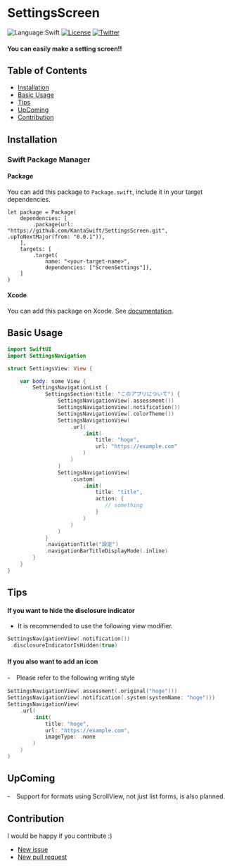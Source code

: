 # SettingsScreen
![Language:Swift](https://img.shields.io/static/v1?label=Language&message=Swift&color=green&style=flat-square)
[![License](https://img.shields.io/github/license/KantaSwift/CustomTabBar)](https://github.com/KantaSwift/CustomTabBar/blob/main/LICENSE)
[![Twitter](https://img.shields.io/twitter/follow/KantaSwift?style=social)](https://twitter.com/kanta_Swift)

#### You can easily make a setting screen!!

## Table of Contents

- [Installation](#installation)
- [Basic Usage](#basic-usage)
- [Tips](#tab-style)
- [UpComing](#upcoming)
- [Contribution](#contribution)


## Installation

### Swift Package Manager 

#### Package

You can add this package to `Package.swift`, include it in your target dependencies.

```
let package = Package(
    dependencies: [
        .package(url: "https://github.com/KantaSwift/SettingsScreen.git", .upToNextMajor(from: "0.0.1")),
    ],
    targets: [
        .target(
            name: "<your-target-name>",
            dependencies: ["ScreenSettings"]),
    ]
)
```

#### Xcode

You can add this package on Xcode.
See [documentation](https://developer.apple.com/documentation/swift_packages/adding_package_dependencies_to_your_app).

## Basic Usage

```swift
import SwiftUI
import SettingsNavigation

struct SettingsView: View {

    var body: some View {
        SettingsNavigationList {
            SettingsSection(title: "このアプリについて") {
                SettingsNavigationView(.assessment())
                SettingsNavigationView(.notification())
                SettingsNavigationView(.colorTheme())
                SettingsNavigationView(
                    .url(
                        .init(
                            title: "hoge",
                            url: "https://example.com"
                        )
                    )
                )
                SettingsNavigationView(
                    .custom(
                        .init(
                            title: "title",
                            action: {
                               // something
                            }
                        )
                    )
                )
            }
            .navigationTitle("設定")
            .navigationBarTitleDisplayMode(.inline)
        }
    }
}
```

## Tips

#### If you want to hide the disclosure indicator
- It is recommended to use the following view modifier.

```swift
SettingsNavigationView(.notification())
 .disclosureIndicatorIsHidden(true)
```

#### If you also want to add an icon
-　Please refer to the following writing style

```swift
SettingsNavigationView(.assessment(.original("hoge")))
SettingsNavigationView(.notification(.system(systemName: "hoge")))
SettingsNavigationView(
    .url(
        .init(
            title: "hoge",
            url: "https://example.com",
            imageType: .none
        )
    )
)
````

## UpComing
-　Support for formats using ScrollView, not just list forms, is also planned.

## Contribution
I would be happy if you contribute :)

- [New issue](https://github.com/KantaSwift/SettingsScreen/issues/new)
- [New pull request](https://github.com/KantaSwift/SettingsScreen/pulls)


